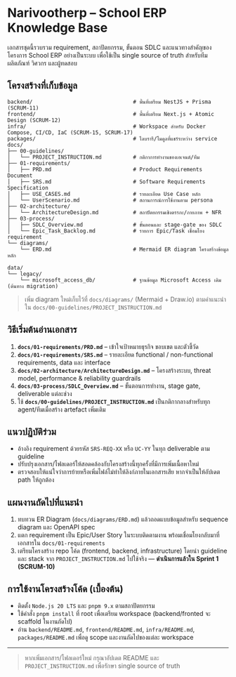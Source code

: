 # Narivootherp – School ERP Knowledge Base

เอกสารชุดนี้รวบรวม requirement, สถาปัตยกรรม, ขั้นตอน SDLC และแนวทางสำคัญของโครงการ School ERP อย่างเป็นระบบ เพื่อใช้เป็น single source of truth สำหรับทีมผลิตภัณฑ์ วิศวกร และผู้ทดสอบ

## โครงสร้างที่เก็บข้อมูล

```
backend/                                # พื้นที่เตรียม NestJS + Prisma (SCRUM-11)
frontend/                               # พื้นที่เตรียม Next.js + Atomic Design (SCRUM-12)
infra/                                  # Workspace สำหรับ Docker Compose, CI/CD, IaC (SCRUM-15, SCRUM-17)
packages/                               # ไลบรารี/โมดูลที่แชร์ระหว่าง service
docs/
├── 00-guidelines/
│   └── PROJECT_INSTRUCTION.md          # กติกาการทำงานของเอเจนต์/ทีม
├── 01-requirements/
│   ├── PRD.md                          # Product Requirements Document
│   ├── SRS.md                          # Software Requirements Specification
│   ├── USE_CASES.md                    # รายละเอียด Use Case หลัก
│   └── UserScenario.md                 # สถานการณ์การใช้งานตาม persona
├── 02-architecture/
│   └── ArchitectureDesign.md           # สถาปัตยกรรมเชิงตรรกะ/กายภาพ + NFR
├── 03-process/
│   ├── SDLC_Overview.md                # ขั้นตอนและ stage-gate ของ SDLC
│   └── Epic_Task_Backlog.md            # รายการ Epic/Task เชื่อมโยง requirement
└── diagrams/
    └── ERD.md                          # Mermaid ER diagram โครงสร้างข้อมูลหลัก

data/
└── legacy/
    └── microsoft_access_db/            # ฐานข้อมูล Microsoft Access เดิม (ต้นทาง migration)
```

> เพิ่ม diagram ใหม่เก็บไว้ที่ `docs/diagrams/` (Mermaid + Draw.io) ตามคำแนะนำใน `docs/00-guidelines/PROJECT_INSTRUCTION.md`

## วิธีเริ่มต้นอ่านเอกสาร
1. **`docs/01-requirements/PRD.md`** – เข้าใจเป้าหมายธุรกิจ ขอบเขต และตัวชี้วัด
2. **`docs/01-requirements/SRS.md`** – รายละเอียด functional / non-functional requirements, data และ interface
3. **`docs/02-architecture/ArchitectureDesign.md`** – โครงสร้างระบบ, threat model, performance & reliability guardrails
4. **`docs/03-process/SDLC_Overview.md`** – ขั้นตอนการทำงาน, stage gate, deliverable แต่ละช่วง
5. ใช้ **`docs/00-guidelines/PROJECT_INSTRUCTION.md`** เป็นกติกากลางสำหรับทุก agent/ทีมเมื่อสร้าง artefact เพิ่มเติม

## แนวปฏิบัติร่วม
- อ้างอิง requirement ด้วยรหัส `SRS-REQ-XX` หรือ `UC-YY` ในทุก deliverable ตาม guideline
- ปรับปรุงเอกสาร/โฟลเดอร์ให้สอดคล้องกับโครงสร้างนี้ทุกครั้งที่มีการเพิ่มเนื้อหาใหม่
- ตรวจสอบให้แน่ใจว่าการย้ายหรือเพิ่มไฟล์ไม่ทำให้ลิงก์ภายในเอกสารเสีย หากจำเป็นให้อัปเดต path ให้ถูกต้อง

## แผนงานถัดไปที่แนะนำ
1. ทบทวน ER Diagram (`docs/diagrams/ERD.md`) แล้วถอดแบบข้อมูลสำหรับ sequence diagram และ OpenAPI spec
2. แตก requirement เป็น Epic/User Story ในระบบติดตามงาน พร้อมเชื่อมโยงกลับมาที่เอกสารใน `docs/01-requirements`
3. เตรียมโครงสร้าง repo โค้ด (frontend, backend, infrastructure) โดยนำ guideline และ stack จาก `PROJECT_INSTRUCTION.md` ไปใช้จริง — **ดำเนินการแล้วใน Sprint 1 (SCRUM-10)**

## การใช้งานโครงสร้างโค้ด (เบื้องต้น)
- ติดตั้ง `Node.js 20 LTS` และ `pnpm 9.x` ตามสถาปัตยกรรม
- ใช้คำสั่ง `pnpm install` ที่ root เพื่อเตรียม workspace (backend/fronted จะ scaffold ในงานถัดไป)
- อ่าน `backend/README.md`, `frontend/README.md`, `infra/README.md`, `packages/README.md` เพื่อดู scope และงานถัดไปของแต่ละ workspace

---

> หากเพิ่มเอกสาร/โฟลเดอร์ใหม่ กรุณาอัปเดต README และ `PROJECT_INSTRUCTION.md` เพื่อรักษา single source of truth

